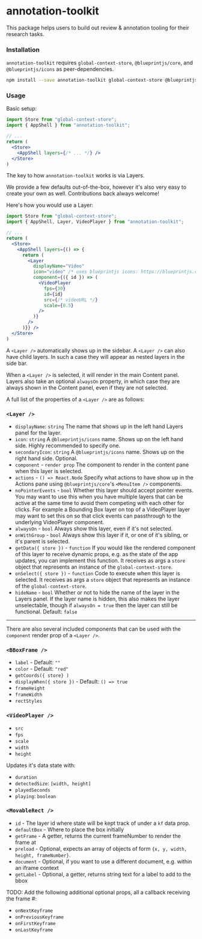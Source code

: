 # annotation-toolkit

This package helps users to build out review & annotation tooling for their research tasks.

### Installation

`annotation-toolkit` requires `global-context-store`, `@blueprintjs/core`, and `@blueprintjs/icons` as peer-dependencies.

```bash
npm install --save annotation-toolkit global-context-store @blueprintjs/core @blueprintjs/icons
```

### Usage

Basic setup:

```jsx
import Store from "global-context-store";
import { AppShell } from "annotation-toolkit";

// ...
return (
  <Store>
    <AppShell layers={/* ... */} />
  </Store>
)
```

The key to how `annotation-toolkit` works is via Layers.

We provide a few defaults out-of-the-box, however it's also very easy to create your own as well. Contributions back always welcome!

Here's how you would use a Layer:

```jsx
import Store from "global-context-store";
import { AppShell, Layer, VideoPlayer } from "annotation-toolkit";

// ...
return (
  <Store>
    <AppShell layers={() => {
      return (
        <Layer
          displayName="Video"
          icon="video" /* uses blueprintjs icons: https://blueprintjs.com/docs/#icons */
          component={({ id }) => (
            <VideoPlayer
              fps={30}
              id={id}
              src={/* videoURL */}
              scale={0.5}
            />
          )}
        />
      )}} />
  </Store>
)
```

A `<Layer />` automatically shows up in the sidebar. A `<Layer />` can also have child layers. In such a case they will appear as nested layers in the side bar.

When a `<Layer />` is selected, it will render in the main Content panel. Layers also take an optional `alwaysOn` property, in which case they are always shown in the Content panel, even if they are not selected.

A full list of the properties of a `<Layer />` are as follows:


### `<Layer />`

- `displayName`: `string` The name that shows up in the left hand Layers panel for the layer.
- `icon`: `string` A `@blueprintjs/icons` name. Shows up on the left hand side. Highly recommended to specify one.
- `secondaryIcon`: `string` A `@blueprintjs/icons` name. Shows up on the right hand side. Optional.
- `component` - `render prop` The component to render in the content pane when this layer is selected.
- `actions` - `() => React.Node` Specify what actions to have show up in the Actions pane using `@blueprintjs/core`'s `<MenuItem />` components.
- `noPointerEvents` - `bool` Whether this layer should accept pointer events. You may want to use this when you have multiple layers that can be active at the same time to avoid them competing with each other for clicks. For example a Bounding Box layer on top of a VideoPlayer layer may want to set this on so that click events can passthrough to the underlying VideoPlayer component.
- `alwaysOn` - `bool` Always show this layer, even if it's not selected.
- `onWithGroup` - `bool` Always show this layer if it, or one of it's sibling, or it's parent is selected.
- `getData({ store })` - `function` If you would like the rendered component of this layer to receive dynamic props, e.g. as the state of the app updates, you can implement this function. It receives as args a `store` object that represents an instance of the `global-context-store`.
- `onSelect({ store })` - `function` Code to execute when this layer is selected. It receives as args a `store` object that represents an instance of the `global-context-store`.
- `hideName` - `bool` Whether or not to hide the name of the layer in the Layers panel. If the layer name is hidden, this also makes the layer unselectable, though if `alwaysOn = true` then the layer can still be functional. Default: `false`

---

There are also several included components that can be used with the `component` render prop of a `<Layer />`.

### `<BBoxFrame />`

- `label` - Default: `""`
- `color` - Default: `"red"`
- `getCoords({ store} )` 
- `displayWhen({ store })` - Default: `() => true`
- `frameHeight`
- `frameWidth`
- `rectStyles`

### `<VideoPlayer />`

- `src`
- `fps`
- `scale`
- `width`
- `height`

Updates it's data state with:
- `duration`
- `detectedSize`: `[width, height]`
- `playedSeconds`
- `playing`: `boolean`

### `<MovableRect />`

- `id` - The layer id where state will be kept track of under a `kf` data prop.
- `defaultBox` - Where to place the box initially
- `getFrame` - A getter, returns the current frameNumber to render the frame at
- `preload` - Optional, expects an array of objects of form `{x, y, width, height, frameNumber}`.
- `document` - Optional, if you want to use a different document, e.g. within an iframe context
- `getLabel` - Optional, a getter, returns string text for a label to add to the bbox

TODO: Add the following additional optional props, all a callback receiving the frame #:
- `onNextKeyframe`
- `onPreviousKeyframe`
- `onFirstKeyframe`
- `onLastKeyframe`